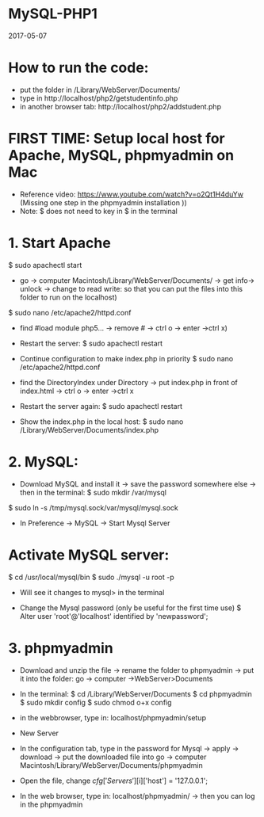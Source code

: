 # MySQL-PHP1
2017-05-07

# How to run the code:
- put the folder in /Library/WebServer/Documents/
- type in http://localhost/php2/getstudentinfo.php
- in another browser tab: http://localhost/php2/addstudent.php


# FIRST TIME: Setup local host for Apache, MySQL, phpmyadmin on Mac 
- Reference video: https://www.youtube.com/watch?v=o2Qt1H4duYw (Missing one step in the phpmyadmin installation ))
- Note: $ does not need to key in $ in the terminal

# 1. Start Apache 
$ sudo apachectl start
- go -> computer Macintosh/Library/WebServer/Documents/ -> get info-> unlock -> change to read write: so that you can put the files into this folder to run on the localhost)
  
$ sudo nano /etc/apache2/httpd.conf     
- find #load module php5... -> remove # -> ctrl o -> enter ->ctrl x)

- Restart the server:
$ sudo apachectl restart

- Continue configuration to make index.php in priority
$ sudo nano /etc/apache2/httpd.conf  
- find the DirectoryIndex under Directory -> put index.php in front of index.html -> ctrl o -> enter ->ctrl x


- Restart the server again:
$ sudo apachectl restart

- Show the index.php in the local host:
$ sudo nano /Library/WebServer/Documents/index.php

# 2. MySQL:
- Download MySQL and install it ->  save the password somewhere else -> then in the terminal:
$ sudo mkdir /var/mysql

$ sudo ln -s /tmp/mysql.sock/var/mysql/mysql.sock

- In Preference -> MySQL -> Start Mysql Server

# Activate MySQL server: 
$ cd /usr/local/mysql/bin
$ sudo ./mysql -u root -p

- Will see it changes to mysql> in the terminal

- Change the Mysql password (only be useful for the first time use)
$ Alter user 'root'@'localhost' identified by 'newpassword';


# 3. phpmyadmin
- Download and unzip the file -> rename the folder to phpmyadmin -> put it into the folder: go -> computer ->WebServer>Documents

- In the terminal:
$ cd /Library/WebServer/Documents
$ cd phpmyadmin
$ sudo mkdir config
$ sudo chmod o+x config

- in the webbrowser, type in: localhost/phpmyadmin/setup
- New Server
- In the configuration tab, type in the password for Mysql -> apply -> download -> put the downloaded file into go -> computer Macintosh/Library/WebServer/Documents/phpmyadmin
- Open the file, change 
$cfg['Servers'][$i]['host'] = '127.0.0.1';

- In the web browser, type in: localhost/phpmyadmin/ -> then you can log in the phpmyadmin
